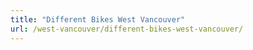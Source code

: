 ```yaml
---
title: "Different Bikes West Vancouver"
url: /west-vancouver/different-bikes-west-vancouver/
---
```

